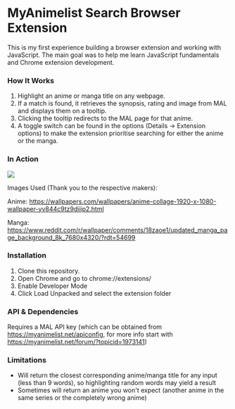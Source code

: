 # MyAnimelist Search Browser Extension

This is my first experience building a browser extension and working with JavaScript. The main goal was to help me learn JavaScript fundamentals and Chrome extension development.

### How It Works

1. Highlight an anime or manga title on any webpage.
2. If a match is found, it retrieves the synopsis, rating and image from MAL and displays them on a tooltip.
3. Clicking the tooltip redirects to the MAL page for that anime.
4. A toggle switch can be found in the options (Details -> Extension options) to make the extension prioritise searching for either the anime or the manga.

### In Action

![](mal_demo.gif)

Images Used (Thank you to the respective makers):

Anime: https://wallpapers.com/wallpapers/anime-collage-1920-x-1080-wallpaper-yv844c9tz9diiip2.html

Manga: https://www.reddit.com/r/wallpaper/comments/18zaoe1/updated_manga_page_background_8k_7680x4320/?rdt=54699

### Installation

1. Clone this repository.
2. Open Chrome and go to chrome://extensions/
3. Enable Developer Mode
4. Click Load Unpacked and select the extension folder

### API & Dependencies

Requires a MAL API key (which can be obtained from https://myanimelist.net/apiconfig, for more info start with https://myanimelist.net/forum/?topicid=1973141)

### Limitations

- Will return the closest corresponding anime/manga title for any input (less than 9 words), so highlighting random words may yield a result
- Sometimes will return an anime you won't expect (another anime in the same series or the completely wrong anime)

